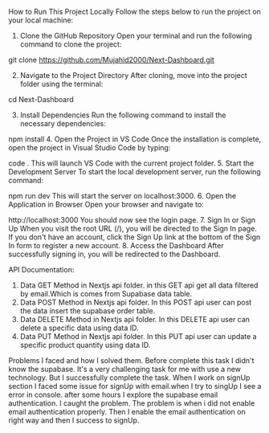 How to Run This Project Locally
Follow the steps below to run the project on your local machine:

1. Clone the GitHub Repository
Open your terminal and run the following command to clone the project:

git clone https://github.com/Mujahid2000/Next-Dashboard.git

2. Navigate to the Project Directory
After cloning, move into the project folder using the terminal:

cd Next-Dashboard

3. Install Dependencies
Run the following command to install the necessary dependencies:

npm install
4. Open the Project in VS Code
Once the installation is complete, open the project in Visual Studio Code by typing:

code .
This will launch VS Code with the current project folder.
5. Start the Development Server
To start the local development server, run the following command:

npm run dev
This will start the server on localhost:3000.
6. Open the Application in Browser
Open your browser and navigate to:

http://localhost:3000
You should now see the login page.
7. Sign In or Sign Up
When you visit the root URL (/), you will be directed to the Sign In page.
If you don't have an account, click the Sign Up link at the bottom of the Sign In form to register a new account.
8. Access the Dashboard
After successfully signing in, you will be redirected to the Dashboard.


API Documentation:
1. Data GET Method in Nextjs api folder. in this GET api get all data filtered by email.Which is comes from Supabase data table.
2. Data POST Method in Nextjs api folder. In this POST api user can post the data insert the supabase order table.
3. Data DELETE Method in Nextjs api folder. In this DELETE api user can delete a specific data using data ID.
4. Data PUT Method in Nextjs api folder. In this PUT api user can update a specific product quantity using data ID. 


Problems I faced and how I solved them.
Before complete this task I didn't know the supabase. It's a very challenging task for me with use a new technology. But I successfully complete the task. When I work on signUp section I faced some issue for signUp with email.when I try to singUp I see a error in console. after some hours I explore the supabase email authentication. I caught the problem. The problem is when i did not enable email authentication properly. Then I enable the email authentication on right way and then I success to signUp.